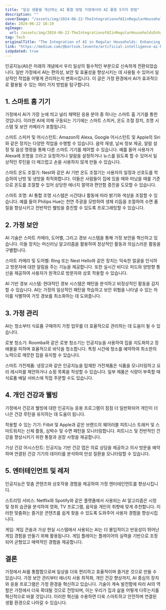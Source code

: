 ```yaml
---
title: "일상 생활을 개선하는 AI 통합 방법 가정에서의 AI 활용 5가지 방법"
description: ""
coverImage: "/assets/img/2024-06-22-TheIntegrationofAIinRegularHouseholdsEnhancingDailyLife_0.png"
date: 2024-06-22 18:19
ogImage:
  url: /assets/img/2024-06-22-TheIntegrationofAIinRegularHouseholdsEnhancingDailyLife_0.png
tag: Tech
originalTitle: "The Integration of AI in Regular Households: Enhancing Daily Life"
link: "https://medium.com/@bortsok.levente/artificial-intelligence-ai-has-rapidly-transitioned-from-being-a-futuristic-concept-to-an-e88030afdb5e"
isUpdated: true
---
```


인공지능(AI)은 미래의 개념에서 우리 일상의 필수적인 부분으로 신속하게 전환되었습니다. 일반 가정에서 AI는 편의성, 보안 및 효율성을 향상시키는 데 사용될 수 있어서 일상적인 작업을 어떻게 관리하는지 변화시킵니다. 이 글은 가정 환경에서 AI가 효과적으로 활용될 수 있는 여러 가지 방법을 탐구합니다.

## 1. 스마트 홈 기기

가정에서 AI가 가장 눈에 띄고 널리 채택된 응용 분야 중 하나는 스마트 홈 기기를 통한 것입니다. 이러한 AI에 의해 구동되는 기기에는 스마트 스피커, 온도 조절 장치, 조명 시스템 및 보안 카메라가 포함됩니다.

스마트 스피커 및 어시스턴트: Amazon의 Alexa, Google 어시스턴트 및 Apple의 Siri와 같은 장치는 다양한 작업을 수행할 수 있습니다. 음악 재생, 날씨 정보 제공, 알람 설정 및 음성 명령을 통해 다른 스마트 기기를 제어할 수 있습니다. 예를 들어 사용자가 Alexa에 조명을 끄라고 요청하거나 알람을 설정하거나 뉴스를 읽도록 할 수 있어서 일상적인 루틴을 더 매끄럽고 손을 사용하지 않게 만들 수 있습니다.

<!-- cozy-coder - 수평 -->

<ins class="adsbygoogle"
     style="display:block"
     data-ad-client="ca-pub-4877378276818686"
     data-ad-slot="1107185301"
     data-ad-format="auto"
     data-full-width-responsive="true"></ins>

<script>
     (adsbygoogle = window.adsbygoogle || []).push({});
</script>

스마트 온도 조절기: Nest와 같은 AI 기반 온도 조절기는 사용자의 일정과 선호도를 학습하여 난방 및 냉방을 최적화합니다. 이들은 사람들이 집에 있을 때와 떠났을 때를 기준으로 온도를 조절할 수 있어 상당한 에너지 절약과 편안함 증진을 도모할 수 있습니다.

스마트 조명: AI 통합 조명 시스템은 시간대나 활동에 따라 밝기와 색상을 조절할 수 있습니다. 예를 들어 Philips Hue는 천연 주광을 모방하여 생체 리듬을 조절하여 수면 품질을 향상시키고 전반적인 웰빙을 증진할 수 있도록 프로그래밍할 수 있습니다.

## 2. 가정 보안

AI 기술은 스마트 카메라, 도어벨, 그리고 경보 시스템을 통해 가정 보안을 혁신하고 있습니다. 이들 장치는 머신러닝 알고리즘을 활용하여 정상적인 활동과 의심스러운 활동을 구별합니다.

<!-- cozy-coder - 수평 -->

<ins class="adsbygoogle"
     style="display:block"
     data-ad-client="ca-pub-4877378276818686"
     data-ad-slot="1107185301"
     data-ad-format="auto"
     data-full-width-responsive="true"></ins>

<script>
     (adsbygoogle = window.adsbygoogle || []).push({});
</script>

스마트 카메라 및 도어벨: Ring 또는 Nest Hello와 같은 장치는 익숙한 얼굴을 인식하고 방문자에 대한 알림을 주는 기능을 제공합니다. 또한 실시간 비디오 피드와 양방향 통신을 제공하여 사용자가 원격으로 방문자와 상호 작용할 수 있습니다.

AI 기반 경보 시스템: 현대적인 경보 시스템은 패턴을 분석하고 비정상적인 활동을 감지할 수 있습니다. AI는 가정의 일상적인 패턴을 학습하고 보안 위협을 나타낼 수 있는 차이를 식별하여 거짓 경보를 최소화하는 데 도와줍니다.

## 3. 가정 관리

AI는 청소부터 식료품 구매까지 가정 업무를 더 효율적으로 관리하는 데 도움이 될 수 있습니다.

<!-- cozy-coder - 수평 -->

<ins class="adsbygoogle"
     style="display:block"
     data-ad-client="ca-pub-4877378276818686"
     data-ad-slot="1107185301"
     data-ad-format="auto"
     data-full-width-responsive="true"></ins>

<script>
     (adsbygoogle = window.adsbygoogle || []).push({});
</script>

로봇 청소기: Roomba와 같은 로봇 청소기는 인공지능을 사용하여 집을 지도화하고 장애물을 피하며 효율적으로 바닥을 청소합니다. 특정 시간에 청소를 예약하여 최소한의 노력으로 깨끗한 집을 유지할 수 있습니다.

스마트 가전제품: 냉장고와 같은 인공지능을 탑재한 가전제품은 식품을 모니터링하고 요리 레시피를 제안하거나 쇼핑 목록을 작성할 수 있습니다. 일부 제품은 식량이 부족할 때 식료품 배달 서비스에 직접 주문할 수도 있습니다.

## 4. 개인 건강과 웰빙

가정에서 건강과 웰빙에 대한 인공지능 응용 프로그램이 점점 더 일반화되어 개인이 더 나은 건강 루틴을 유지하는 데 도움이 됩니다.

<!-- cozy-coder - 수평 -->

<ins class="adsbygoogle"
     style="display:block"
     data-ad-client="ca-pub-4877378276818686"
     data-ad-slot="1107185301"
     data-ad-format="auto"
     data-full-width-responsive="true"></ins>

<script>
     (adsbygoogle = window.adsbygoogle || []).push({});
</script>

착용할 수 있는 기기: Fitbit 및 Apple과 같은 브랜드의 웨어러블 피트니스 트래커 및 스마트워치는 신체 활동, 심박수 및 수면 패턴을 모니터링합니다. 피트니스 및 전반적인 건강을 향상시키기 위한 통찰과 권장 사항을 제공합니다.

가상 건강 어시스턴트: 인공지능 기반 건강 앱은 의료 상담을 제공하고 의사 방문을 예약하며 연결된 건강 기기의 데이터를 분석하여 만성 질환을 모니터링할 수 있습니다.

## 5. 엔터테인먼트 및 레저

인공지능은 맞춤 콘텐츠와 상호작용 경험을 제공하여 가정 엔터테인먼트를 향상시킵니다.

<!-- cozy-coder - 수평 -->

<ins class="adsbygoogle"
     style="display:block"
     data-ad-client="ca-pub-4877378276818686"
     data-ad-slot="1107185301"
     data-ad-format="auto"
     data-full-width-responsive="true"></ins>

<script>
     (adsbygoogle = window.adsbygoogle || []).push({});
</script>

스트리밍 서비스: Netflix와 Spotify와 같은 플랫폼에서 사용되는 AI 알고리즘은 시청 및 청취 습관을 분석하여 영화, TV 프로그램, 음악을 개인의 취향에 맞게 추천합니다. 이러한 맞춤화는 즐거운 콘텐츠를 쉽게 찾을 수 있도록 도와주어 사용자 경험을 향상시킵니다.

게임: 게임 콘솔과 가상 현실 시스템에서 사용되는 AI는 더 몰입적이고 반응성이 뛰어난 게임 경험을 만들기 위해 활용됩니다. 게임 플레이는 플레이어의 실력을 기반으로 조정되어 균형있고 매력적인 경험을 제공합니다.

## 결론

가정에서 AI를 통합함으로써 일상을 더욱 편리하고 효율적이며 즐거운 것으로 만들 수 있습니다. 가정 보안 관리부터 에너지 사용 최적화, 개인 건강 향상까지, AI 중심의 장치와 응용 프로그램은 가정 환경을 혁신하고 있습니다. 기술이 계속 발전함에 따라 AI의 역할은 가정에서 더욱 확대될 것으로 전망되며, 이는 우리가 집과 삶을 어떻게 다루는지를 혁신적으로 바꿀 것입니다. 이러한 혁신을 수용하면 더욱 스마트하고 안전하며 연결된 생활 환경으로 나아갈 수 있습니다.

